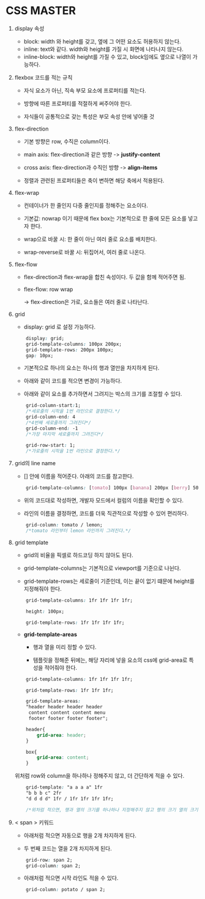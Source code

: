 # CSS MASTER

1.  display 속성

    - block: width 와 height를 갖고, 옆에 그 어떤 요소도 허용하지 않는다.
    - inline: text와 같다. width와 height를 가질 시 화면에 나타나지 않는다.
    - inline-block: width와 height를 가질 수 있고, block임에도 옆으로 나열이 가능하다.

2.  flexbox 코드를 적는 규칙

    - 자식 요소가 아닌, 직속 부모 요소에 프로퍼티를 적는다.

    - 방향에 따른 프로퍼티를 적절하게 써주어야 한다.

    - 자식들이 공통적으로 갖는 특성은 부모 속성 안에 넣어줄 것

3.  flex-direction

    - 기본 방향은 row, 수직은 column이다.

    - main axis: flex-direction과 같은 방향 -> **justify-content**

    - cross axis: flex-direction과 수직인 방향 -> **align-items**

    - 정렬과 관련된 프로퍼티들은 축이 변하면 해당 축에서 적용된다.

4.  flex-wrap

    - 컨테이너가 한 줄인지 다중 줄인지를 정해주는 요소이다.

    - 기본값: nowrap 이기 때문에 flex box는 기본적으로 한 줄에 모든 요소를 넣고자 한다.

    - wrap으로 바꿀 시: 한 줄이 아닌 여러 줄로 요소를 배치한다.

    - wrap-reverse로 바꿀 시: 뒤집어서, 여러 줄로 나온다.

5.  flex-flow

    - flex-direction과 flex-wrap을 합친 속성이다. 두 값을 함께 적어주면 됨.

    - flex-flow: row wrap

      -> flex-direction은 가로, 요소들은 여러 줄로 나타난다.

6. grid

    - display: grid 로 설정 가능하다.

    ```css
        display: grid;
        grid-template-columns: 100px 200px;
        grid-template-rows: 200px 100px;
        gap: 10px;
    ```

    - 기본적으로 하나의 요소는 하나의 행과 열만을 차지하게 된다. 
    
    - 아래와 같이 코드를 적으면 변경이 가능하다.

    - 아래와 같이 요소를 추가하면서 그려지는 박스의 크기를 조절할 수 있다.

    ```css
        grid-column-start:1;
        /*세로줄의 시작을 1번 라인으로 결정한다.*/
        grid-column-end: 4
        /*4번째 세로줄까지 그려진다*/
        grid-column-end: -1
        /*가장 마지막 세로줄까지 그려진다*/
    ```

    ```css
        grid-row-start: 1;
        /*가로줄의 시작을 1번 라인으로 결정한다.*/
    ```

7. grid의 line name

    - [] 안에 이름을 적어준다. 아래의 코드를 참고한다.

    ```css
        grid-template-columns: [tomato] 100px [banana] 200px [berry] 50px [lemon];
    ```

    - 위의 코드대로 작성하면, 개발자 모드에서 컬럼의 이름을 확인할 수 있다.

    - 라인의 이름을 결정하면, 코드를 더욱 직관적으로 작성할 수 있어 편리하다.

    ```css
        grid-column: tomato / lemon;
        /*tomato 라인부터 lemon 라인까지 그려진다.*/
    ```

8. grid template

    - grid의 비율을 픽셀로 하드코딩 하지 않아도 된다.

    - grid-template-columns는 기본적으로 viewport를 기준으로 나뉜다.

    - grid-template-rows는 세로줄이 기준인데, 이는 끝이 없기 떄문에 height를 지정해줘야 한다.

    ```css
        grid-template-columns: 1fr 1fr 1fr 1fr;

        height: 100px;

        grid-template-rows: 1fr 1fr 1fr 1fr;
    ```

    - **grid-template-areas**

        - 행과 열을 미리 정할 수 있다.

        - 템플릿을 정해준 뒤에는, 해당 자리에 넣을 요소의 css에 grid-area로 특성을 적어줘야 한다.

    ```css
        grid-template-columns: 1fr 1fr 1fr 1fr;

        grid-template-rows: 1fr 1fr 1fr;

        grid-template-areas: 
        "header header header header
         content content content menu 
         footer footer footer footer";
    ```

    ```css
        header{
            grid-area: header;
        }

        box{
            grid-area: content;
        }

    ```
    위처럼 row와 column을 하나하나 정해주지 않고, 더 간단하게 적을 수 있다.
    ```css
        grid-template: "a a a a" 1fr
        "b b b c" 2fr
        "d d d d" 1fr / 1fr 1fr 1fr 1fr;

        /*위처럼 적으면, 행과 열의 크기를 하나하나 지정해주지 않고 행의 크기 열의 크기를 한 번에 grid-template 안에 적을 수 있다.*/
    ```

9. < span > 키워드

    - 아래처럼 적으면 자동으로 행을 2개 차지하게 된다.

    - 두 번째 코드는 열을 2개 차지하게 된다.

    ```css
        grid-row: span 2;
        grid-column: span 2;
    ```

    - 아래처럼 적으면 시작 라인도 적을 수 있다.

    ```css
        grid-column: potato / span 2;
    ```